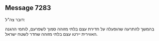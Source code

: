 ## Message 7283

דובר צה"ל:

בהמשך להתרעה שהופעלה על חדירת עצם בלתי מזוהה סמוך לשפרעם, לוחמי ההגנה האווירית יירטו עצם בלתי מזוהה שחדר לשטח ישראל.

